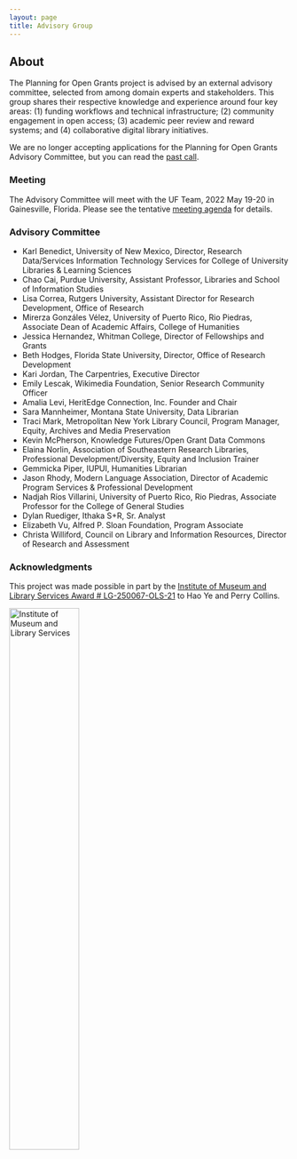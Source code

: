 ```yaml
---
layout: page
title: Advisory Group
---
```


## About

The Planning for Open Grants project is advised by an external advisory committee, selected from among domain experts and stakeholders. This group shares their respective knowledge and experience around four key areas: (1) funding workflows and technical infrastructure; (2) community engagement in open access; (3) academic peer review and reward systems; and (4) collaborative digital library initiatives.

We are no longer accepting applications for the Planning for Open Grants Advisory Committee, but you can read the [past call](call-for-participation).

### Meeting

The Advisory Committee will meet with the UF Team, 2022 May 19-20 in Gainesville, Florida. Please see the tentative [meeting agenda](advisors-meeting-agenda) for details.

### Advisory Committee

* Karl Benedict, University of New Mexico, Director, Research Data/Services Information Technology Services for College of
 University Libraries & Learning Sciences
* Chao Cai, Purdue University, Assistant Professor, Libraries and School of Information Studies
* Lisa Correa, Rutgers University, Assistant Director for Research Development, Office of Research
* Mirerza Gonzáles Vélez, University of Puerto Rico, Rio Piedras, Associate Dean of Academic Affairs,
 College of Humanities
* Jessica Hernandez, Whitman College, Director of Fellowships and Grants
* Beth Hodges, Florida State University, Director, Office of Research Development
* Kari Jordan, The Carpentries, Executive Director
* Emily Lescak, Wikimedia Foundation, Senior Research Community Officer
* Amalia Levi, HeritEdge Connection, Inc. Founder and Chair
* Sara Mannheimer, Montana State University, Data Librarian
* Traci Mark, Metropolitan New York Library Council, Program Manager, Equity, Archives and Media Preservation
* Kevin McPherson, Knowledge Futures/Open Grant Data Commons
* Elaina Norlin, Association of Southeastern Research Libraries, Professional Development/Diversity, Equity and Inclusion Trainer
* Gemmicka Piper, IUPUI, Humanities Librarian
* Jason Rhody, Modern Language Association, Director of Academic Program Services & Professional Development
* Nadjah Ríos Villarini, University of Puerto Rico, Rio Piedras, Associate Professor for the College of General Studies
* Dylan Ruediger, Ithaka S+R, Sr. Analyst
* Elizabeth Vu, Alfred P. Sloan Foundation, Program Associate
* Christa Williford, Council on Library and Information Resources, Director of Research and Assessment  

### Acknowledgments

This project was made possible in part by the [Institute of Museum and Library Services Award # LG-250067-OLS-21](https://www.imls.gov/grants/awarded/lg-250067-ols-21) to Hao Ye and Perry Collins. 

<img src = "assets/imls_logo_black.jpg" width = "50%" alt = "Institute of Museum and Library Services">

